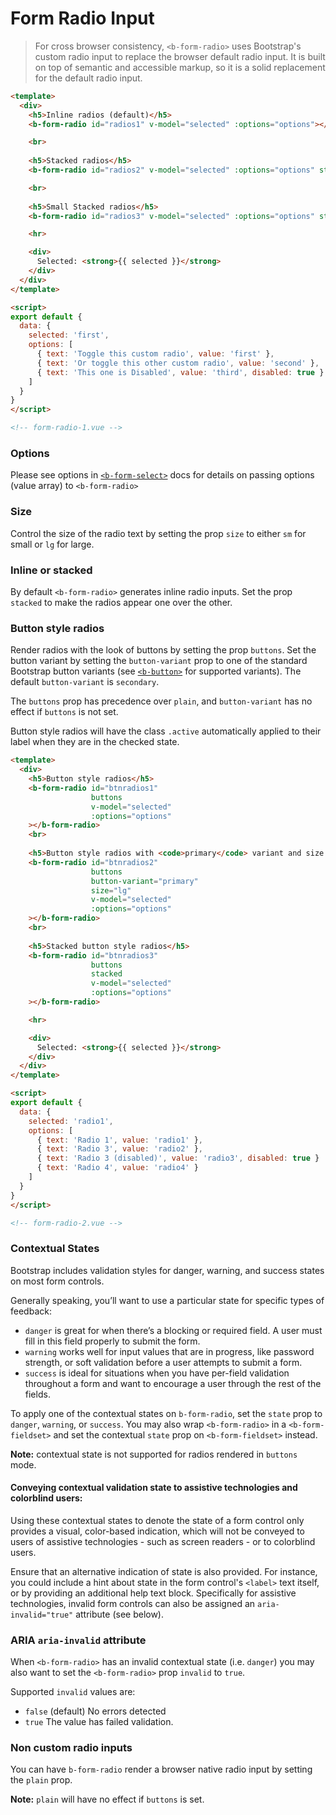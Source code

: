 # Form Radio Input

> For cross browser consistency, `<b-form-radio>` uses Bootstrap's custom
radio input to replace the browser default radio input. It is built on top of
semantic and accessible markup, so it is a solid replacement for the default radio input.

```html
<template>
  <div>
    <h5>Inline radios (default)</h5>
    <b-form-radio id="radios1" v-model="selected" :options="options"></b-form-radio>

    <br>
    
    <h5>Stacked radios</h5>
    <b-form-radio id="radios2" v-model="selected" :options="options" stacked></b-form-radio>

    <br>
    
    <h5>Small Stacked radios</h5>
    <b-form-radio id="radios3" v-model="selected" :options="options" stacked size="sm"></b-form-radio>

    <hr>

    <div>
      Selected: <strong>{{ selected }}</strong>
    </div>
  </div> 
</template>

<script>
export default {
  data: {
    selected: 'first',
    options: [
      { text: 'Toggle this custom radio', value: 'first' },
      { text: 'Or toggle this other custom radio', value: 'second' },
      { text: 'This one is Disabled', value: 'third', disabled: true }
    ]
  }
}
</script>

<!-- form-radio-1.vue -->
```

### Options

Please see options in [`<b-form-select>`](./form-select) docs for details on passing
options (value array) to `<b-form-radio>`

### Size
Control the size of the radio text by setting the prop `size` to either `sm` for small or
`lg` for large.

### Inline or stacked
By default `<b-form-radio>` generates inline radio inputs. Set the prop `stacked` to make
the radios appear one over the other.


### Button style radios
Render radios with the look of buttons by setting the prop `buttons`. Set the button variant by
setting the `button-variant` prop to one of the standard Bootstrap button variants (see
[`<b-button>`](./button) for supported variants). The default `button-variant` is `secondary`.

The `buttons` prop has precedence over `plain`, and `button-variant` has no effect if
`buttons` is not set.

Button style radios will have the class `.active` automatically applied to their label
when they are in the checked state.

```html
<template>
  <div>
    <h5>Button style radios</h5>
    <b-form-radio id="btnradios1"
                  buttons
                  v-model="selected"
                  :options="options"
    ></b-form-radio>
    <br>
    
    <h5>Button style radios with <code>primary</code> variant and size <code>lg</code></h5>
    <b-form-radio id="btnradios2"
                  buttons
                  button-variant="primary"
                  size="lg"
                  v-model="selected"
                  :options="options"
    ></b-form-radio>
    <br>
    
    <h5>Stacked button style radios</h5>
    <b-form-radio id="btnradios3"
                  buttons
                  stacked
                  v-model="selected"
                  :options="options"
    ></b-form-radio>

    <hr>

    <div>
      Selected: <strong>{{ selected }}</strong>
    </div>
  </div> 
</template>

<script>
export default {
  data: {
    selected: 'radio1',
    options: [
      { text: 'Radio 1', value: 'radio1' },
      { text: 'Radio 3', value: 'radio2' },
      { text: 'Radio 3 (disabled)', value: 'radio3', disabled: true }
      { text: 'Radio 4', value: 'radio4' }
    ]
  }
}
</script>

<!-- form-radio-2.vue -->
```

### Contextual States
Bootstrap includes validation styles for danger, warning, and success states on most form controls.

Generally speaking, you’ll want to use a particular state for specific types of feedback:
- `danger` is great for when there’s a blocking or required field. A user must fill in
this field properly to submit the form.
- `warning` works well for input values that are in progress, like password strength, or
soft validation before a user attempts to submit a form.
- `success` is ideal for situations when you have per-field validation throughout a form
and want to encourage a user through the rest of the fields.

To apply one of the contextual states on `b-form-radio`, set the `state` prop
to `danger`, `warning`, or `success`.  You may also wrap `<b-form-radio>` in a
`<b-form-fieldset>` and set the contextual `state` prop on `<b-form-fieldset>` instead.

**Note:** contextual state is not supported for radios rendered in `buttons` mode.

#### Conveying contextual validation state to assistive technologies and colorblind users:
Using these contextual states to denote the state of a form control only provides
a visual, color-based indication, which will not be conveyed to users of assistive
technologies - such as screen readers - or to colorblind users.

Ensure that an alternative indication of state is also provided. For instance, you
could include a hint about state in the form control's `<label>` text itself, or by
providing an additional help text block. Specifically for assistive technologies, 
invalid form controls can also be assigned an `aria-invalid="true"` attribute (see below).


### ARIA `aria-invalid` attribute
When `<b-form-radio>` has an invalid contextual state (i.e. `danger`) you may also
want to set the `<b-form-radio>` prop `invalid` to `true`.

Supported `invalid` values are:
- `false` (default) No errors detected
- `true` The value has failed validation.


### Non custom radio inputs
You can have `b-form-radio` render a browser native radio input by setting the `plain` prop.

**Note:** `plain` will have no effect if `buttons` is set.

